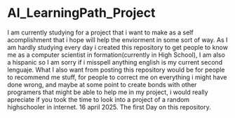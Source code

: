 # AI_LearningPath_Project
I am currently studying for a project that i want to make as a self acomplishment that i hope will help the enviorment in some sort of way. As I am hardly studying every day i created this repository to get people to know me as a computer scientist in formation(currently in High School), I am also a hispanic so I am sorry if i misspell anything english is my current second lenguaje. What I also want from posting this repository would be for people to recommend me stuff, for people to correct me on everything i might have done wrong, and maybe at some point to create bonds with other programers that might be able to help me in my project, i would really apreciate if you took the time to look into a project of a random highschooler in internet. 16 april 2025. The first Day on this repository.
